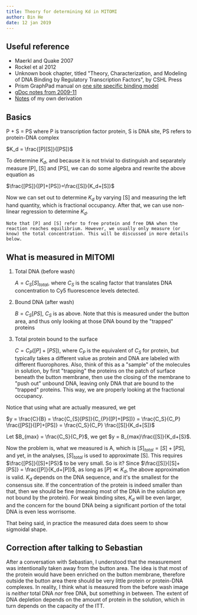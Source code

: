 ```yaml
---
title: Theory for determining Kd in MITOMI
author: Bin He
date: 12 jan 2019
---
```


## Useful reference
- Maerkl and Quake 2007
- Rockel et al 2012
- Unknown book chapter, titled "Theory, Characterization, and Modeling of DNA Binding by Regulatory Transcription Factors", by CSHL Press
- Prism GraphPad manual on [one site specific binding model](https://www.graphpad.com/guides/prism/7/curve-fitting/index.htm?reg_one_site_fit_total_and_ns.htm)
- [gDoc notes from 2009-11](https://docs.google.com/document/d/1tnUJvI_6JnAsMvmt5m8GyFqSfKWE_FvCLXm0ciXw0vA/edit?usp=sharing)
- [Notes](2019-01-13-Kd-calculation-notes.pdf) of my own derivation

## Basics
P + S = PS 
where P is transcription factor protein, S is DNA site, PS refers to protein-DNA complex

$K_d = \frac{[P][S]}{[PS]}$

To determine $K_d$, and because it is not trivial to distinguish and separately measure [P], [S] and [PS], we can do some algebra and rewrite the above equation as

$\frac{[PS]}{[P]+[PS]}=\frac{[S]}{K_d+[S]}$

Now we can set out to determine $K_d$ by varying [S] and measuring the left hand quantity, which is fractional occupancy. After that, we can use non-linear regression to determine $K_d$. 

    Note that [P] and [S] refer to free protein and free DNA when the reaction reaches equilibrium. However, we usually only measure (or know) the total concentration. This will be discussed in more details below.

## What is measured in MITOMI
1. Total DNA (before wash)

    $A=C_{S}[S]_{total}$, where $C_S$ is the scaling factor that translates DNA concentration to Cy5 fluorescence levels detected.

1. Bound DNA (after wash)

    $B=C_{S}[PS]$, $C_S$ is as above. Note that this is measured under the button area, and thus only looking at those DNA bound by the "trapped" proteins

1. Total protein bound to the surface

    $C=C_{P}([P]+[PS])$, where $C_P$ is the equivalent of $C_S$ for protein, but typically takes a different value as protein and DNA are labeled with different fluorophores. Also, think of this as a "sample" of the molecules in solution, by first "trapping" the proteins on the patch of surface beneath the button membrane, then use the closing of the membrane to "push out" unbound DNA, leaving only DNA that are bound to the "trapped" proteins. This way, we are properly looking at the fractional occupancy.

Notice that using what are actually measured, we get

$y = \frac{C}{B} = \frac{C_{S}[PS]}{C_{P}([P]+[PS])} = \frac{C_S}{C_P} \frac{[PS]}{[P]+[PS]} = \frac{C_S}{C_P} \frac{[S]}{K_d+[S]}$

Let $B_{max} = \frac{C_S}{C_P}$, we get $y = B_{max}\frac{[S]}{K_d+[S}$.

Now the problem is, what we measured is A, which is $[S]_{total} = [S] + [PS]$, and yet, in the analyses, $[S]_{total}$ is used to approximate [S]. This requires $\frac{[PS]}{[S]+[PS}$ to be very small. So is it? Since $\frac{[S]}{[S]+[PS]} = \frac{[P]}{K_d+[P]}$, as long as $[P] \ll K_d$, the above approximation is valid. $K_d$ depends on the DNA sequence, and it's the smallest for the consensus site. If the concentration of the protein is indeed smaller than that, then we should be fine (meaning most of the DNA in the solution are not bound by the protein). For weak binding sites, $K_d$ will be even larger, and the concern for the bound DNA being a significant portion of the total DNA is even less worrisome.

That being said, in practice the measured data does seem to show sigmoidal shape.

## Correction after talking to Sebastian

After a conversation with Sebastian, I understood that the measurement was intentionally taken away from the button area. The idea is that most of the protein would have been enriched on the button membrane, therefore outside the button area there should be very little protein or protein-DNA complexes. In reality, I think what is measured from the before wash image is _neither_ total DNA _nor_ free DNA, but something in between. The extent of DNA depletion depends on the amount of protein in the solution, which in turn depends on the capacity of the ITT.
